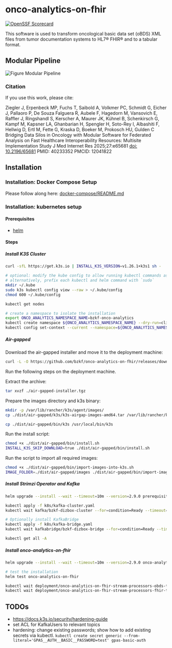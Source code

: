 # onco-analytics-on-fhir

[![OpenSSF Scorecard](https://img.shields.io/ossf-scorecard/github.com/bzkf/onco-analytics-on-fhir?label=openssf%20scorecard&style=flat)](https://scorecard.dev/viewer/?uri=github.com/bzkf/onco-analytics-on-fhir)

This software is used to transform oncological basic data set (oBDS) XML files from tumor documentation systems to HL7® FHIR® and to a tabular format.

## Modular Pipeline

![Figure Modular Pipeline](img/fig1.png)

### Citation
If you use this work, please cite:

Ziegler J, Erpenbeck MP, Fuchs T, Saibold A, Volkmer PC, Schmidt G, Eicher J, Pallaoro P, De Souza Falguera R, Aubele F, Hagedorn M, Vansovich E, Raffler J, Ringshandl S, Kerscher A, Maurer JK, Kühnel B, Schenkirsch G, Kampf M, Kapsner LA, Ghanbarian H, Spengler H, Soto-Rey I, Albashiti F, Hellwig D, Ertl M, Fette G, Kraska D, Boeker M, Prokosch HU, Gulden C
Bridging Data Silos in Oncology with Modular Software for Federated Analysis on Fast Healthcare Interoperability Resources: Multisite Implementation Study
J Med Internet Res 2025;27:e65681
[doi: 10.2196/65681](https://doi.org/10.2196/65681) PMID: 40233352 PMCID: 12041822


## Installation

### Installation: Docker Compose Setup

Please follow along here: [docker-compose/README.md](docker-compose/README.md)

### Installation: kubernetes setup

#### Prerequisites

- [helm](https://github.com/helm/helm)

#### Steps

##### Install K3S Cluster

```sh
curl -sfL https://get.k3s.io | INSTALL_K3S_VERSION=v1.26.1+k3s1 sh -

# optional: modify the kube config to allow running kubectl commands as a non-root user
# alternatively, prefix each kubectl and helm command with `sudo`
mkdir ~/.kube
sudo k3s kubectl config view --raw > ~/.kube/config
chmod 600 ~/.kube/config

kubectl get nodes

# create a namespace to isolate the installation
export ONCO_ANALYTICS_NAMESPACE_NAME=bzkf-onco-analytics
kubectl create namespace ${ONCO_ANALYTICS_NAMESPACE_NAME} --dry-run=client -o yaml | kubectl apply -f -
kubectl config set-context --current --namespace=${ONCO_ANALYTICS_NAMESPACE_NAME}
```

##### Air-gapped

Download the air-gapped installer and move it to the deployment machine:

<!-- x-release-please-start-version -->

```sh
curl -L -O https://github.com/bzkf/onco-analytics-on-fhir/releases/download/v2.9.0/air-gapped-installer.tgz
```

<!-- x-release-please-end -->

Run the following steps on the deployment machine.

Extract the archive:

```sh
tar xvzf ./air-gapped-installer.tgz
```

Prepare the images directory and k3s binary:

```sh
mkdir -p /var/lib/rancher/k3s/agent/images/
cp ./dist/air-gapped/k3s/k3s-airgap-images-amd64.tar /var/lib/rancher/k3s/agent/images/

cp ./dist/air-gapped/bin/k3s /usr/local/bin/k3s
```

Run the install script:

```sh
chmod +x ./dist/air-gapped/bin/install.sh
INSTALL_K3S_SKIP_DOWNLOAD=true ./dist/air-gapped/bin/install.sh
```

Run the script to import all required images:

```sh
chmod +x ./dist/air-gapped/bin/import-images-into-k3s.sh
IMAGE_FOLDER=./dist/air-gapped/images ./dist/air-gapped/bin/import-images-into-k3s.sh
```

##### Install Strimzi Operator and Kafka

<!-- x-release-please-start-version -->

```sh
helm upgrade --install --wait --timeout=10m --version=2.9.0 prerequisites oci://ghcr.io/bzkf/onco-analytics-on-fhir/charts/prerequisites

kubectl apply -f k8s/kafka-cluster.yaml
kubectl wait kafka/bzkf-dizbox-cluster --for=condition=Ready --timeout=300s

# Optionally install KafkaBridge
kubectl apply -f k8s/kafka-bridge.yaml
kubectl wait kafkabridge/bzkf-dizbox-bridge --for=condition=Ready --timeout=300s

kubectl get all -A
```

##### Install onco-analytics-on-fhir

```sh
helm upgrade --install --wait --timeout=10m --version=2.9.0 onco-analytics-on-fhir oci://ghcr.io/bzkf/onco-analytics-on-fhir/charts/onco-analytics-on-fhir

# test the installation
helm test onco-analytics-on-fhir

kubectl wait deployment/onco-analytics-on-fhir-stream-processors-obds-to-fhir --for=condition=Available --timeout=300s
kubectl wait deployment/onco-analytics-on-fhir-stream-processors-fhir-to-server --for=condition=Available --timeout=300s
```

<!-- x-release-please-end -->

## TODOs

- <https://docs.k3s.io/security/hardening-guide>
- set ACL for KafkaUsers to relevant topics
- hardening: change existing passwords; show how to add existing secrets via kubectl.
  `kubectl create secret generic --from-literal='GPAS__AUTH__BASIC__PASSWORD=test' gpas-basic-auth`
